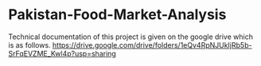 # Pakistan-Food-Market-Analysis
Technical documentation of this project is given on the google drive which is as follows.
https://drive.google.com/drive/folders/1eQv4RpNJUkIjRb5b-SrFqEVZME_Kwl4p?usp=sharing
